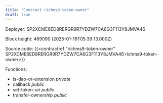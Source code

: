 ```yaml
---
title: "Contract richms9-token-owner"
draft: true
---
```

Deployer: SP2XCME6ED8RERGR9R7YDZW7CA6G3F113Y8JMVA46


 



Block height: 469090 (2025-01-16T05:39:13.000Z)

Source code: {{<contractref "richms9-token-owner" SP2XCME6ED8RERGR9R7YDZW7CA6G3F113Y8JMVA46 richms9-token-owner>}}

Functions:

* is-dao-or-extension _private_
* callback _public_
* set-token-uri _public_
* transfer-ownership _public_
